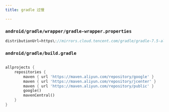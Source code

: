 ```yaml
---
title: gradle 过慢

---
```


### `android/gradle/wrapper/gradle-wrapper.properties`

```dart
distributionUrl=https\://mirrors.cloud.tencent.com/gradle/gradle-7.5-all.zip
```
### `android/gradle/build.gradle`

```dart

allprojects {
    repositories {
        maven { url 'https://maven.aliyun.com/repository/google' }
        maven { url 'https://maven.aliyun.com/repository/jcenter' }
        maven { url 'https://maven.aliyun.com/repository/public' }
        google()
        mavenCentral()
    }
}

```
